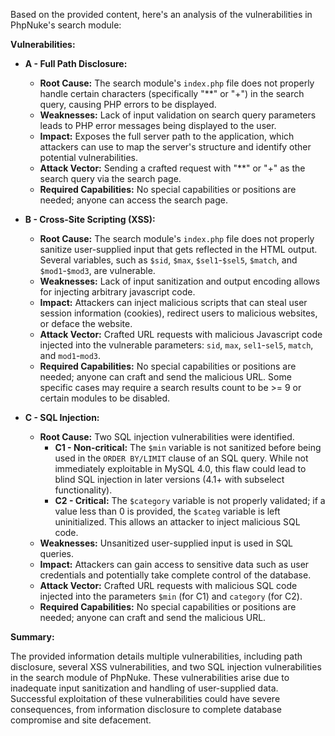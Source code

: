 Based on the provided content, here's an analysis of the vulnerabilities in PhpNuke's search module:

**Vulnerabilities:**

*   **A - Full Path Disclosure:**
    *   **Root Cause:** The search module's `index.php` file does not properly handle certain characters (specifically "**" or "+") in the search query, causing PHP errors to be displayed.
    *   **Weaknesses:**  Lack of input validation on search query parameters leads to PHP error messages being displayed to the user.
    *   **Impact:**  Exposes the full server path to the application, which attackers can use to map the server's structure and identify other potential vulnerabilities.
    *   **Attack Vector:** Sending a crafted request with "**" or "+" as the search query via the search page.
    *   **Required Capabilities:**  No special capabilities or positions are needed; anyone can access the search page.

*   **B - Cross-Site Scripting (XSS):**
    *   **Root Cause:** The search module's `index.php` file does not properly sanitize user-supplied input that gets reflected in the HTML output. Several variables, such as `$sid`, `$max`, `$sel1`-`$sel5`, `$match`, and `$mod1`-`$mod3`, are vulnerable.
    *  **Weaknesses:** Lack of input sanitization and output encoding allows for injecting arbitrary javascript code.
    *   **Impact:** Attackers can inject malicious scripts that can steal user session information (cookies), redirect users to malicious websites, or deface the website.
    *   **Attack Vector:** Crafted URL requests with malicious Javascript code injected into the vulnerable parameters: `sid`, `max`, `sel1`-`sel5`, `match`, and `mod1`-`mod3`.
    *  **Required Capabilities:** No special capabilities or positions are needed; anyone can craft and send the malicious URL. Some specific cases may require a search results count to be >= 9 or certain modules to be disabled.

*   **C - SQL Injection:**
    *   **Root Cause:**  Two SQL injection vulnerabilities were identified.
        *   **C1 - Non-critical:**  The `$min` variable is not sanitized before being used in the `ORDER BY/LIMIT` clause of an SQL query.  While not immediately exploitable in MySQL 4.0, this flaw could lead to blind SQL injection in later versions (4.1+ with subselect functionality).
        *   **C2 - Critical:** The `$category` variable is not properly validated; if a value less than 0 is provided, the `$categ` variable is left uninitialized. This allows an attacker to inject malicious SQL code.
    *   **Weaknesses:** Unsanitized user-supplied input is used in SQL queries.
    *   **Impact:** Attackers can gain access to sensitive data such as user credentials and potentially take complete control of the database.
    *   **Attack Vector:** Crafted URL requests with malicious SQL code injected into the parameters `$min` (for C1) and `category` (for C2).
    *   **Required Capabilities:** No special capabilities or positions are needed; anyone can craft and send the malicious URL.

**Summary:**

The provided information details multiple vulnerabilities, including path disclosure, several XSS vulnerabilities, and two SQL injection vulnerabilities in the search module of PhpNuke. These vulnerabilities arise due to inadequate input sanitization and handling of user-supplied data. Successful exploitation of these vulnerabilities could have severe consequences, from information disclosure to complete database compromise and site defacement.